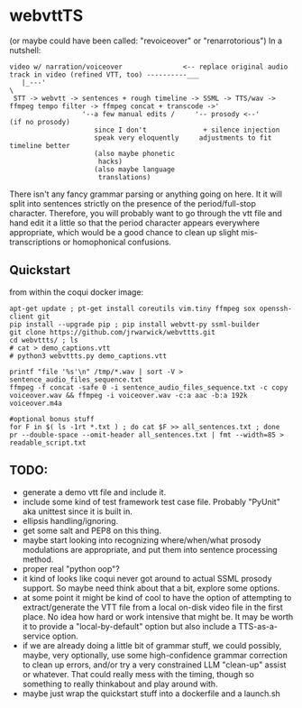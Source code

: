 # webvttTS
(or maybe could have been called: "revoiceover" or "renarrotorious")
In a nutshell: 
```
video w/ narration/voiceover               <-- replace original audio track in video (refined VTT, too) ----------___
   |_---'                                                                                                            \
 STT -> webvtt -> sentences + rough timeline -> SSML -> TTS/wav -> ffmpeg tempo filter -> ffmpeg concat + transcode ->' 
                  '--a few manual edits /     '-- prosody <--'         (if no prosody)
                     since I don't              + silence injection
                     speak very eloquently     adjustments to fit timeline better
                     (also maybe phonetic
                      hacks)
                     (also maybe language
                      translations)
```

There isn't any fancy grammar parsing or anything going on here. It it will split into sentences strictly on the presence of the period/full-stop character.
Therefore, you will probably want to go through the vtt file and hand edit it a little so that the period character appears everywhere appropriate, which would be a good chance to clean up slight mis-transcriptions or homophonical confusions.


## Quickstart 
from within the coqui docker image:
```
apt-get update ; pt-get install coreutils vim.tiny ffmpeg sox openssh-client git
pip install --upgrade pip ; pip install webvtt-py ssml-builder
git clone https://github.com/jrwarwick/webvttts.git
cd webvttts/ ; ls
# cat > demo_captions.vtt
# python3 webvttts.py demo_captions.vtt

printf "file '%s'\n" /tmp/*.wav | sort -V > sentence_audio_files_sequence.txt 
ffmpeg -f concat -safe 0 -i sentence_audio_files_sequence.txt -c copy voiceover.wav && ffmpeg -i voiceover.wav -c:a aac -b:a 192k voiceover.m4a

#optional bonus stuff
for F in $( ls -1rt *.txt ) ; do cat $F >> all_sentences.txt ; done
pr --double-space --omit-header all_sentences.txt | fmt --width=85 > readable_script.txt

```


## TODO:
 - generate a demo vtt file and include it.
 - include some kind of test framework test case file. Probably "PyUnit" aka unittest since it is built in.
 - ellipsis handling/ignoring.
 - get some salt and PEP8 on this thing.
 - maybe start looking into recognizing where/when/what prosody modulations are appropriate, and put them into sentence processing method.
 - proper real "python oop"?
 - it kind of looks like coqui never got around to actual SSML prosody support. So maybe need think about that a bit, explore some options.
 - at some point it might be kind of cool to have the option of attempting to extract/generate the VTT file from a local on-disk video file in the first place. No idea how hard or work intensive that might be. It may be worth it to provide a "local-by-default" option but also include a TTS-as-a-service option.
 - if we are already doing a little bit of grammar stuff, we could possibly, maybe, very optionally, use some high-confidence grammar correction to clean up errors, and/or try a very constrained LLM "clean-up" assist or whatever. That could really mess with the timing, though so something to really thinkabout and play around with.
 - maybe just wrap the quickstart stuff into a dockerfile and a launch.sh
